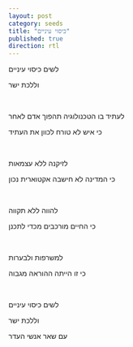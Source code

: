```yaml
---
layout: post
category: seeds
title: "כיסוי עיניים"
published: true
direction: rtl
---
```


לשים כיסוי עיניים

וללכת ישר

<br>

לעתיד בו הטכנולוגיה תהפוך אדם לאחר

כי איש לא טורח לכוון את העתיד

<br>

לזיקנה ללא עצמאות

כי המדינה לא חישבה אקטוארית נכון

<br>

להווה ללא תקווה

כי החיים מורכבים מכדי לתכנן

<br>

למשרפות ולבערות

כי זו הייתה ההוראה מגבוה

<br>

לשים כיסוי עיניים

וללכת ישר

עם שאר אנשי העדר

